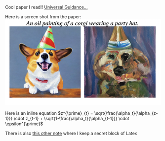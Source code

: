 Cool paper I read!! [Universal Guidance...](https://arxiv.org/abs/2302.07121)

Here is a screen shot from the paper:
![](../static/Pasted%20image%2020240127203905.png)

Here is an inline equation $z^{\prime}_{t} = \sqrt{\frac{\alpha_t}{\alpha_{z-1}}} \cdot z_{t-1} + \sqrt{1-\frac{\alpha_t}{\alpha_{t-1}}} \cdot \epsilon^{\prime}$ 

There is also [this other note](notes/this%20other%20note.md) where I keep a secret block of Latex